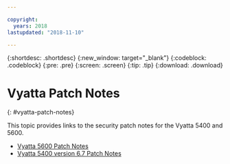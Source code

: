 ```yaml
---

copyright:
  years: 2018
lastupdated: "2018-11-10"

---
```


{:shortdesc: .shortdesc}
{:new_window: target="_blank"}
{:codeblock: .codeblock}
{:pre: .pre}
{:screen: .screen}
{:tip: .tip}
{:download: .download}


# Vyatta Patch Notes
{: #vyatta-patch-notes}

This topic provides links to the security patch notes for the Vyatta 5400 and 5600.

* [Vyatta 5600 Patch Notes](/docs/infrastructure/virtual-router-appliance?topic=virtual-router-appliance-at-t-vyatta-5600-vrouter-software-patches)
* [Vyatta 5400 version 6.7 Patch Notes](/docs/infrastructure/virtual-router-appliance?topic=virtual-router-appliance-at-t-vyatta-5400-vrouter-security-vulnerability-fixes)